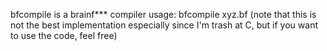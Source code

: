 bfcompile is a brainf*** compiler 
usage: bfcompile xyz.bf
(note that this is not the best implementation especially since I'm trash at C, but if you want to use the code, feel free)